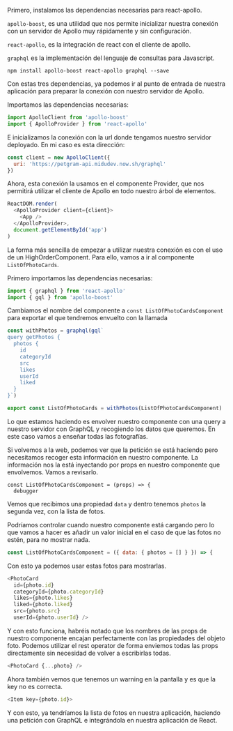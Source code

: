 Primero, instalamos las dependencias necesarias para react-apollo.

`apollo-boost`, es una utilidad que nos permite inicializar nuestra conexión con un servidor de Apollo muy rápidamente y sin configuración.

`react-apollo`, es la integración de react con el cliente de apollo.

`graphql` es la implementación del lenguaje de consultas para Javascript.

```
npm install apollo-boost react-apollo graphql --save
```

Con estas tres dependencias, ya podemos ir al punto de entrada de nuestra aplicación para preparar la conexión con nuestro servidor de Apollo.

Importamos las dependencias necesarias:

```js
import ApolloClient from 'apollo-boost'
import { ApolloProvider } from 'react-apollo'
```

E inicializamos la conexión con la url donde tengamos nuestro servidor deployado. En mi caso es esta dirección:

```js
const client = new ApolloClient({
  uri: 'https://petgram-api.midudev.now.sh/graphql'
})
```

Ahora, esta conexión la usamos en el componente Provider, que nos permitirá utilizar el cliente de Apollo en todo nuestro árbol de elementos.

```js
ReactDOM.render(
  <ApolloProvider client={client}>
    <App />
  </ApolloProvider>,
  document.getElementById('app')
)
```

La forma más sencilla de empezar a utilizar nuestra conexión es con el uso de un HighOrderComponent. Para ello, vamos a ir al componente `ListOfPhotoCards`.

Primero importamos las dependencias necesarias:
```js
import { graphql } from 'react-apollo'
import { gql } from 'apollo-boost'
```

Cambiamos el nombre del componente a `const ListOfPhotoCardsComponent` para exportar el que tendremos envuelto con la llamada

```js
const withPhotos = graphql(gql`
query getPhotos {
  photos {
    id
    categoryId
    src
    likes
    userId
    liked
  }
}`)

export const ListOfPhotoCards = withPhotos(ListOfPhotoCardsComponent)
```

Lo que estamos haciendo es envolver nuestro componente con una query a nuestro servidor con GraphQL y recogiendo los datos que queremos. En este caso vamos a enseñar todas las fotografías.

Si volvemos a la web, podemos ver que la petición se está haciendo pero necesitamos recoger esta información en nuestro componente. La información nos la está inyectando por props en nuestro componente que envolvemos. Vamos a revisarlo.

```
const ListOfPhotoCardsComponent = (props) => {
  debugger
```

Vemos que recibimos una propiedad `data` y dentro tenemos `photos` la segunda vez, con la lista de fotos.

Podríamos controlar cuando nuestro componente está cargando pero lo que vamos a hacer es añadir un valor inicial en el caso de que las fotos no estén, para no mostrar nada.

```js
const ListOfPhotoCardsComponent = ({ data: { photos = [] } }) => {
```

Con esto ya podemos usar estas fotos para mostrarlas.

```js
<PhotoCard
  id={photo.id}
  categoryId={photo.categoryId}
  likes={photo.likes}
  liked={photo.liked}
  src={photo.src}
  userId={photo.userId} />
```

Y con esto funciona, habréis notado que los nombres de las props de nuestro componente encajan perfectamente con las propiedades del objeto foto. Podemos utilizar el rest operator de forma enviemos todas las props directamente sin necesidad de volver a escribirlas todas.

```js
<PhotoCard {...photo} />
```

Ahora también vemos que tenemos un warning en la pantalla y es que la key no es correcta.
```js
<Item key={photo.id}>
```

Y con esto, ya tendríamos la lista de fotos en nuestra aplicación, haciendo una petición con GraphQL e integrándola en nuestra aplicación de React.
